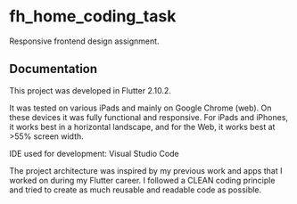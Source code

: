 # fh_home_coding_task

Responsive frontend design assignment.

## Documentation

This project was developed in Flutter 2.10.2.

It was tested on various iPads and mainly on Google Chrome (web). On these devices it was fully functional and responsive. For iPads and iPhones, it works best in a horizontal landscape, and for the Web, it works best at >55% screen width.

IDE used for development: Visual Studio Code

The project architecture was inspired by my previous work and apps that I worked on during my Flutter career. I followed a CLEAN coding principle and tried to create as much reusable and readable code as possible.
